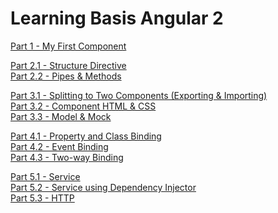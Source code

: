 <h1>Learning Basis Angular 2</h1>
<p>
  <a href="http://scalaoncloud.blogspot.my/2016/11/angular-2-part-1-my-first-component_81.html">Part 1 - My First Component</a>
</p>
<p>
  <a href="http://scalaoncloud.blogspot.my/2016/11/angular-2-part-21-structure-directive.html">Part 2.1 - Structure Directive</a><br/>
  <a href="http://scalaoncloud.blogspot.my/2016/11/angular-2-part-22-pipes-methods.html">Part 2.2 - Pipes & Methods</a>
</p>
<p>
  <a href="http://scalaoncloud.blogspot.my/2016/11/angular-2-part-31-splitting-to-two_21.html">Part 3.1 - Splitting to Two Components (Exporting & Importing)</a><br/>
  <a href="http://scalaoncloud.blogspot.my/2016/11/angular-2-part-32-component-html-css_29.html">Part 3.2 - Component HTML & CSS</a><br/>
  <a href="http://scalaoncloud.blogspot.my/2016/11/angular-2-part-33-model-mock_22.html">Part 3.3 - Model & Mock</a>
</p>
<p>
  <a href="http://scalaoncloud.blogspot.my/2016/11/angular-2-part-41-property-and-class.html">Part 4.1 - Property and Class Binding</a><br/>
  <a href="http://scalaoncloud.blogspot.my/2016/11/angular-2-part-42-event-binding.html">Part 4.2 - Event Binding</a><br/>
  <a href="http://scalaoncloud.blogspot.my/2016/11/angular-2-part-43-two-way-binding.html">Part 4.3 - Two-way Binding</a>
</p>
<p>
  <a href="http://scalaoncloud.blogspot.my/2016/11/angular-2-part-5-service.html">Part 5.1 - Service</a><br/>
  <a href="http://scalaoncloud.blogspot.my/2016/11/angular-2-part-52-service-using.html">Part 5.2 - Service using Dependency Injector</a><br/>
  <a href="http://scalaoncloud.blogspot.my/2016/11/angular-2-part-53-http.html">Part 5.3 - HTTP</a>
</p>